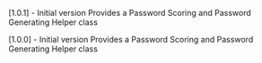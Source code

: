 [1.0.1] - Initial version
Provides a Password Scoring and Password Generating Helper class

[1.0.0] - Initial version
Provides a Password Scoring and Password Generating Helper class